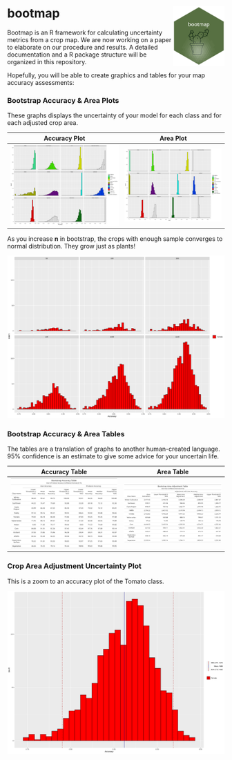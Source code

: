 # bootmap <a href='https://github.com/bkavlak/bootmap/blob/main/functions/bootmap-hexagon.R'><img src='visualizations/bootmap-15-hexagon.png' align="right" height="139" /></a>

Bootmap is an R framework for calculating uncertainty metrics from a crop map.
We are now working on a paper to elaborate on our procedure and results.
A detailed documentation and a R package structure will be organized in this repository.

Hopefully, you will be able to create graphics and tables for your map accuracy assessments:


### Bootstrap Accuracy & Area Plots

These graphs displays the uncertainty of your model for each class and for each adjusted crop area.

Accuracy Plot              |  Area Plot
:-------------------------:|:-------------------------:
![](visualizations/bootmap_accuracyhistogram_rep1500_allclasses.png)  |  ![](visualizations/bootmap_areahistogram_rep1500_allclasses.png)


As you increase **n** in bootstrap, the crops with enough sample converges to normal distribution. They grow just as plants!
<div align="center"><img src="visualizations/bootmap_accuracyhistogram_differentreps_tomato.png"></div>

### Bootstrap Accuracy & Area Tables

The tables are a translation of graphs to another human-created language. 95% confidence is an estimate to give some advice for your uncertain life. 

Accuracy Table              |  Area Table
:-------------------------:|:-------------------------:
![](visualizations/bootmap_accuracytable_rep1500_allclasses.png)  |  ![](visualizations/bootmap_areatable_rep1500_allclasses.png)

### Crop Area Adjustment Uncertainty Plot

This is a zoom to an accuracy plot of the Tomato class.

<div align="center"><img src="visualizations/bootmap_accuracyhistogram_rep1500_Tomato.png"></div>
